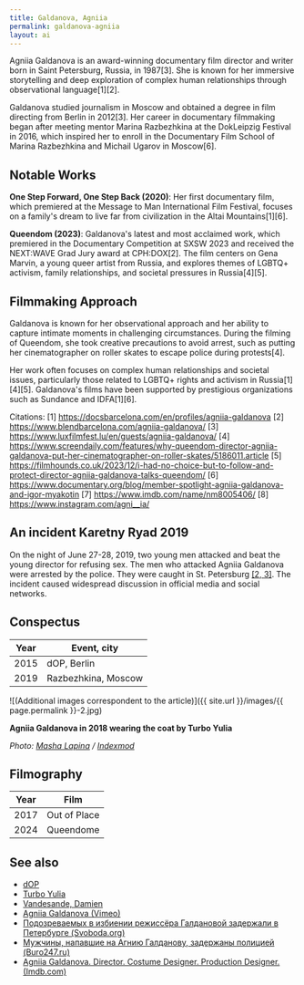 ```yaml
---
title: Galdanova, Agniia
permalink: galdanova-agniia
layout: ai
---
```


Agniia Galdanova is an award-winning documentary film director and writer born in Saint Petersburg, Russia, in 1987[3]. She is known for her immersive storytelling and deep exploration of complex human relationships through observational language[1][2].

Galdanova studied journalism in Moscow and obtained a degree in film directing from Berlin in 2012[3]. Her career in documentary filmmaking began after meeting mentor Marina Razbezhkina at the DokLeipzig Festival in 2016, which inspired her to enroll in the Documentary Film School of Marina Razbezhkina and Michail Ugarov in Moscow[6].

## Notable Works

**One Step Forward, One Step Back (2020)**: Her first documentary film, which premiered at the Message to Man International Film Festival, focuses on a family's dream to live far from civilization in the Altai Mountains[1][6].

**Queendom (2023)**: Galdanova's latest and most acclaimed work, which premiered in the Documentary Competition at SXSW 2023 and received the NEXT:WAVE Grad Jury award at CPH:DOX[2]. The film centers on Gena Marvin, a young queer artist from Russia, and explores themes of LGBTQ+ activism, family relationships, and societal pressures in Russia[4][5].

## Filmmaking Approach

Galdanova is known for her observational approach and her ability to capture intimate moments in challenging circumstances. During the filming of Queendom, she took creative precautions to avoid arrest, such as putting her cinematographer on roller skates to escape police during protests[4].

Her work often focuses on complex human relationships and societal issues, particularly those related to LGBTQ+ rights and activism in Russia[1][4][5]. Galdanova's films have been supported by prestigious organizations such as Sundance and IDFA[1][6].

Citations:
[1] https://docsbarcelona.com/en/profiles/agniia-galdanova
[2] https://www.blendbarcelona.com/agniia-galdanova/
[3] https://www.luxfilmfest.lu/en/guests/agniia-galdanova/
[4] https://www.screendaily.com/features/why-queendom-director-agniia-galdanova-put-her-cinematographer-on-roller-skates/5186011.article
[5] https://filmhounds.co.uk/2023/12/i-had-no-choice-but-to-follow-and-protect-director-agniia-galdanova-talks-queendom/
[6] https://www.documentary.org/blog/member-spotlight-agniia-galdanova-and-igor-myakotin
[7] https://www.imdb.com/name/nm8005406/
[8] https://www.instagram.com/agni__ia/


## An incident Karetny Ryad 2019

On the night of June 27-28, 2019, two young men attacked and beat the young director for refusing sex. The men who attacked Agniia Galdanova were arrested by the police. They were caught in St. Petersburg <span id="a2">[\[2, 3\]](#f2)</span>. The incident caused widespread discussion in official media and social networks.

## Сonspectus

|Year|Event, city|
|-|-|
|2015|dOP, Berlin|
|2019|Razbezhkina, Moscow|



![(Additional images correspondent to the article)]({{ site.url }}/images/{{ page.permalink }}-2.jpg)

**Agniia Galdanova in 2018 wearing the coat by Turbo Yulia**

*Photo: [Masha Lapina](https://indexmod.xyz/turbo-yulia) / [Indexmod](https://indexmod.xyz/turbo-yulia)*

## Filmography

|Year|Film|
|-|-|
|2017|Out of Place|
|2024|Queendome|


## See also

+ [dOP](dop)
+ [Turbo Yulia](turbo-yulia)
+ [Vandesande, Damien](vandesande-damien)
+ [Agniia Galdanova (Vimeo)](https://vimeo.com/187537564)
+ [Подозреваемых в избиении режиссёра Галдановой задержали в Петербурге (Svoboda.org)](https://www.svoboda.org/a/30035204.html)
+ [Мужчины, напавшие на Агнию Галданову, задержаны полицией (Buro247.ru)](https://www.buro247.ru/news/lifestyle/3-jul-2019-agniya-galdanova-moscow.html)
+ [Agniia Galdanova. Director. Costume Designer. Production Designer.  (Imdb.com)](https://www.imdb.com/name/nm8979390/)
